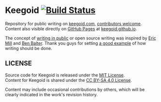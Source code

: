 # Keegoid [![Build Status](https://travis-ci.org/keegoid/keegoid.github.io.svg?branch=master)](https://travis-ci.org/keegoid/keegoid.github.io)

Repository for public writing on [keegoid.com][keegoid], [contributors welcome][contri]. Content also visible directly on [GitHub Pages][gp] at [keegoid.github.io][src].

The concept of [writing in public][wip] or open source writing was inspired by [Eric Mill][em] and [Ben Balter][bb]. Thank you guys for setting [a good example][edit] of how writing should be done.

## LICENSE

Source code for Keegoid is released under the [MIT License][mit].  
Content for Keegoid is shared under the [CC BY-SA 4.0 License][ccbysa].

Content may include occasional contributions by others, which will be clearly indicated in the work's revision history.

[contri]:   https://github.com/keegoid/keegoid.github.io/blob/master/CONTRIBUTING.md
[keegoid]:  http://keegoid.com/
[gp]:       https://pages.github.com/
[src]:      http://keegoid.github.io/
[wip]:      https://konklone.com/post/writing-in-public-syncing-with-github
[em]:       https://konklone.com
[bb]:       http://ben.balter.com/
[edit]:     http://ben.balter.com/2015/09/13/github-pages-edit-button/
[ccbysa]:   https://creativecommons.org/licenses/by-sa/4.0/
[mit]:      http://keegoid.mit-license.org
